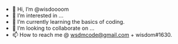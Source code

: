 - 👋 Hi, I’m @wisdoooom
- 👀 I’m interested in ...
- 🌱 I’m currently learning the basics of coding.
- 💞️ I’m looking to collaborate on ...
- 📫 How to reach me @ wsdmcode@gmail.com + wisdom#1630.

<!---
wisdoooom/wisdoooom is a ✨ special ✨ repository because its `README.md` (this file) appears on your GitHub profile.
You can click the Preview link to take a look at your changes.
--->
